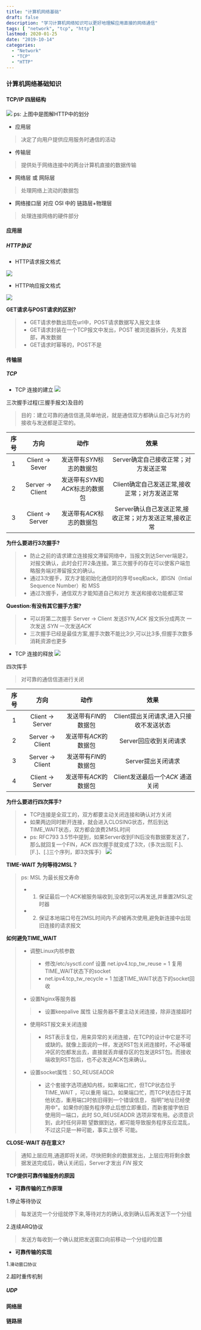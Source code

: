 ```yaml
---
title: "计算机网络基础"
draft: false
description: "学习计算机网络知识可以更好地理解应用直接的网络通信"
tags: [ "network", "tcp", "http"]
lastmod: 2020-01-25
date: "2019-10-14"
categories:
  - "Network"
  - "TCP"
  - "HTTP"
---
```


### 计算机网络基础知识

#### TCP/IP 四层结构

![](https://i.loli.net/2019/03/19/5c90c93369306.png)
ps: 上图中是图解HTTP中的划分
* 应用层
> 决定了向用户提供应用服务时通信的活动

* 传输层
> 提供处于网络连接中的两台计算机直接的数据传输

* 网络层 或 网际层
> 处理网络上流动的数据包

* 网络接口层 对应 OSI 中的 链路层+物理层
> 处理连接网络的硬件部分



#### 应用层

##### HTTP协议

* HTTP请求报文格式

![](https://i.loli.net/2019/03/19/5c90c93131e1d.png)


* HTTP响应报文格式

![](https://i.loli.net/2019/03/19/5c90c93268f14.png)

**GET请求与POST请求的区别?**
> * GET请求参数出现在url中，POST请求数据写入报文主体
> * GET请求封装在一个TCP报文中发出，POST 被浏览器拆分，先发首部，再发数据
> * GET请求时幂等的，POST不是

#### 传输层

##### TCP

* TCP 连接的建立
![](https://i.loli.net/2019/03/19/5c90c934694ab.png)

三次握手过程(三握手报文)及目的
> 目的：建立可靠的通信信道,简单地说，就是通信双方都确认自己与对方的接收与发送都是正常的。

| 序号|方向| 动作 | 效果|
|:--:| :--:| :--:| :--:|
| 1|Client -> Sever| 发送带有*SYN*标志的数据包| Server确定自己接收正常；对方发送正常|
|2 | Server -> Client |发送带有*SYN*和*ACK*标志的数据包|Client确定自己发送正常,接收正常；对方发送正常|
|3 | Client -> Server | 发送带有*ACK*标志的数据包|Server确认自己发送正常,接收正常；对方发送正常,接收正常|

**为什么要进行3次握手?**
> * 防止之前的请求建立连接报文滞留网络中，当报文到达Server端是2，对报文确认，此时会打开2条连接。第三次握手的存在可以使客户端忽略服务端对滞留报文的确认。
> * 通过3次握手，双方才能初始化通信时的序号seq和ack，即ISN（Intial Sequence Number）和 MSS
> * 通过次握手，通信双方才能知道自己和对方 发送和接收功能都正常

**Question:有没有其它握手方案?**
> * 可以将第二次握手 Server -> Client 发送*SYN*,*ACK* 报文拆分成两次 一次发送 *SYN* 一次发送*ACK*
> * 三次握手已经是最佳方案,握手次数不能比3少,可以比3多,但握手次数多消耗资源也更多

* TCP 连接的释放
![](https://i.loli.net/2019/03/19/5c90c93569f64.png)

四次挥手
> 对可靠的通信信道进行关闭

| 序号|方向| 动作 | 效果|
|:--:| :--:| :--:| :--:|
| 1 |Client -> Server| 发送带有*FIN*的数据包| Client提出关闭请求,进入只接收不发送状态 |
| 2 |Server -> Client| 发送带有*ACK*的数据包| Server回应收到关闭请求|
| 3 |Server -> Client| 发送带有*FIN*的数据包| Server提出关闭请求|
| 4 |Client -> Server| 发送带有*ACK*的数据包| Client发送最后一个*ACK* 通道关闭|

**为什么要进行四次挥手?**
> * TCP连接是全双工的，双方都要主动关闭连接和确认对方关闭
> * 如果两边同时断开连接，就会进入CLOSING状态，然后到达TIME_WAIT状态，双方都会浪费2MSL时间
> * ps: RFC793 3.5节中提到，如果Server收到FIN后没有数据要发送了，那么就回复一个FIN，ACK 四次握手就变成了3次，(多次出现[ F.]、[F.]、[.]三个序列，即3次挥手）
![](https://i.loli.net/2019/08/15/H4lByPZmhUANJpW.png)

**TIME-WAIT 为何等待2MSL？**
> ps: MSL 为最长报文寿命
> 
> * 1. 保证最后一个ACK被服务端收到,没收到可以再发送,并重置2MSL定时器
> * 2. 保证本地端口号在2MSL时间内*不会*被再次使用,避免新连接中出现旧连接的请求报文

**如何避免TIME_WAIT**
> * 调整Linux内核参数
>> * 修改/etc/sysctl.conf 设置 net.ipv4.tcp_tw_reuse = 1 复用TIME_WAIT状态下的socket
>> * net.ipv4.tcp_tw_recycle = 1 加速TIME_WAIT状态下的socket回收
> * 设置Nginx等服务器
> > * 设置keepalive 属性 让服务器不要主动关闭连接，除非连接超时
> * 使用RST报文来关闭连接
>>* RST表示复位，用来异常的关闭连接，在TCP的设计中它是不可或缺的。就像上面说的一样，发送RST包关闭连接时，不必等缓冲区的包都发出去，直接就丢弃缓存区的包发送RST包。而接收端收到RST包后，也不必发送ACK包来确认。
> * 设置socket属性：SO_REUSEADDR
> > * 这个套接字选项通知内核，如果端口忙，但TCP状态位于 TIME_WAIT ，可以重用 端口。如果端口忙，而TCP状态位于其他状态，重用端口时依旧得到一个错误信息， 指明"地址已经使用中"。如果你的服务程序停止后想立即重启，而新套接字依旧 使用同一端口，此时 SO_REUSEADDR 选项非常有用。必须意识到，此时任何非期 望数据到达，都可能导致服务程序反应混乱，不过这只是一种可能，事实上很不 可能。

**CLOSE-WAIT 存在意义?**
> 通知上层应用,通道即将关闭，尽快把剩余的数据发出，上层应用将剩余数据发送完成后，确认关闭后，Server才发出 *FIN* 报文


**TCP提供可靠传输服务的原因**

* **可靠传输的工作原理**

1.停止等待协议
> 每发送完一个分组就停下来,等待对方的确认,收到确认后再发送下一个分组

2.连续ARQ协议
> 发送方每收到一个确认就把发送窗口向前移动一个分组的位置

* **可靠传输的实现**

1.`滑动窗口协议`

2.超时重传机制

##### UDP



#### 网络层


#### 链路层

